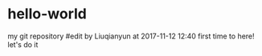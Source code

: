 # hello-world
my git repository
#edit by Liuqianyun at 2017-11-12 12:40
first time to here!
let's do it
